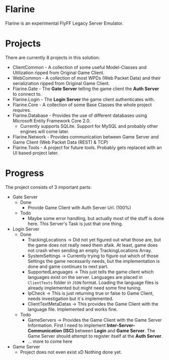 # Flarine
Flarine is an experimental FlyFF Legacy Server Emulator.

# Projects
There are currently 8 projects in this solution:
* ClientCommon - A collection of some useful Model-Classes and Utilization ripped from Original Game Client.
* WebCommon - A collection of most WPDs (Web Packet Data) and their serializiation ripped from Original Game Client.
* Flarine.Gate - The **Gate Server** telling the game client the **Auth Server** to connect to.
* Flarine.Login - The **Login Server** the game client authenticates with.
* Flarine.Core - A collection of some Base Classes the whole project requires.
* Flarine.Database - Provides the use of different databases using Microsoft Entity Framework Core 2.0.
    * Currently supports SQLite. Support for MySQL and probably other engines will come later.
* Flarine.Network - Provides communication between Game Server and Game Client (Web Packet Data (REST) & TCP)
* Flarine.Tools - A project for future tools. Probably gets replaced with an UI based project later.

# Progress
The project consists of 3 important parts:
* Gate Server
    * Done
        * Provide Game Client with Auth Server Url. (100%)
    * Todo
        * Maybe some error handling, but actually most of the stuff is done here. This Server's Task is just that one thing.
* Login Server
    * Done
        * TrackingLocations -> Did not yet figured out what those are, but the game does not really need them afaik. At least, game does not crash when sending an empty TrackingLocations Array.
        * SystemSettings -> Currently trying to figure out which of those Settings the game necessarily needs, but the implementation is done and game continues to next part.
        * SupportedLanguages -> This just tells the game client which languages exist on the server. Languages are placed in `ClientTexts` folder in `JSON` format. Loading the language files is already implemented but might need some fine tuning.
        * IpCheck -> This is just returning true or false to Game Client, needs investigation but it´s implemented.
        * ClientTextMetaDatas -> This provides the Game Client with the language file. Implemented and works fine.
    * Todo
        * GameServers -> Provides the Game Client with the Game Server Information. First I need to implement **Inter-Server-Communication (ISC)** between **Login** and **Game Server**. The Game Server should attempt to register itself at the **Auth Server**.
        * ... more to come here
* Game Server
    * Project does not even exist xD Nothing done yet.
